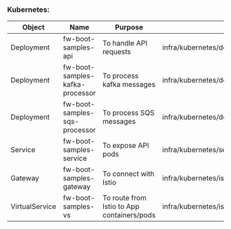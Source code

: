 
### Kubernetes:
|  Object | Name | Purpose  | Definition YAML  |
|---|---|---|---|
| Deployment | fw-boot-samples-api | To handle API requests | infra/kubernetes/deployments/base/deployments.yaml |
| Deployment | fw-boot-samples-kafka-processor | To process kafka messages | infra/kubernetes/deployments/base/deployments.yaml |
| Deployment | fw-boot-samples-sqs-processor | To process SQS messages | infra/kubernetes/deployments/base/deployments.yaml |
| Service | fw-boot-samples-service | To expose API pods | infra/kubernetes/service.yaml |
| Gateway | fw-boot-samples-gateway | To connect with Istio | infra/kubernetes/istio.yaml |
| VirtualService | fw-boot-samples-vs | To route from Istio to App containers/pods | infra/kubernetes/istio.yaml |
